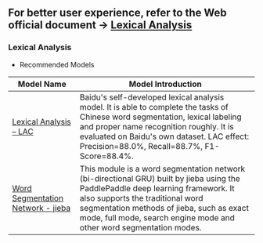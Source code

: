 ## **For better user experience, refer to the Web official document ->  [Lexical Analysis](https://www.paddlepaddle.org.cn/hublist)**

### Lexical Analysis

- Recommended Models

| Model Name                                                   | Model Introduction                                           |
| ------------------------------------------------------------ | ------------------------------------------------------------ |
| [Lexical Analysis – LAC](https://www.paddlepaddle.org.cn/hubdetail?name=lac&en_category=LexicalAnalysis) | Baidu's self-developed lexical analysis model. It is able to complete the tasks of Chinese word segmentation, lexical labeling and proper name recognition roughly. It is evaluated on Baidu's own dataset. LAC effect: Precision=88.0%, Recall=88.7%, F1-Score=88.4%. |
| [Word Segmentation Network - jieba](https://www.paddlepaddle.org.cn/hubdetail?name=jieba_paddle&en_category=LexicalAnalysis) | This module is a word segmentation network (bi-directional GRU) built by jieba using the PaddlePaddle deep learning framework. It also supports the traditional word segmentation methods of jieba, such as exact mode, full mode, search engine mode and other word segmentation modes. |
